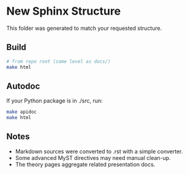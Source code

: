 
# New Sphinx Structure

This folder was generated to match your requested structure.

## Build
```bash
# from repo root (same level as docs/)
make html
```

## Autodoc
If your Python package is in ./src, run:
```bash
make apidoc
make html
```

## Notes
- Markdown sources were converted to .rst with a simple converter.
- Some advanced MyST directives may need manual clean-up.
- The theory pages aggregate related presentation docs.
